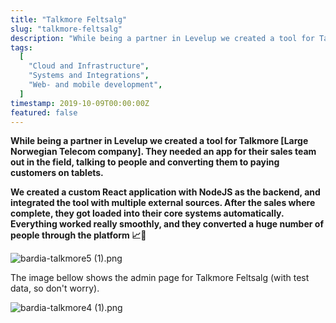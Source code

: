 ```yaml
---
title: "Talkmore Feltsalg"
slug: "talkmore-feltsalg"
description: "While being a partner in Levelup we created a tool for Talkmore [Large Norwegian Telecom company]. They needed an app for their sales team out in the field, talking to people and converting them to paying customers on tablets."
tags:
  [
    "Cloud and Infrastructure",
    "Systems and Integrations",
    "Web- and mobile development",
  ]
timestamp: 2019-10-09T00:00:00Z
featured: false
---
```


**While being a partner in Levelup we created a tool for Talkmore [Large Norwegian Telecom company]. They needed an app for their sales team out in the field, talking to people and converting them to paying customers on tablets.**

**We created a custom React application with NodeJS as the backend, and integrated the tool with multiple external sources. After the sales where complete, they got loaded into their core systems automatically. Everything worked really smoothly, and they converted a huge number of people through the platform 📈🤩**

![bardia-talkmore5 (1).png](</projects/talkmore-feltsalg/bardia-talkmore5_(1).png>)

The image bellow shows the admin page for Talkmore Feltsalg (with test data, so don't worry).

![bardia-talkmore4 (1).png](</projects/talkmore-feltsalg/bardia-talkmore4_(1).png>)
